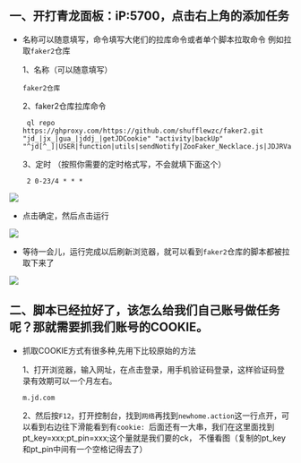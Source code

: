 
## 一、开打青龙面板：iP:5700，点击右上角的添加任务

* 名称可以随意填写，命令填写大佬们的拉库命令或者单个脚本拉取命令 例如拉取`faker2`仓库

  1、名称（可以随意填写）
 
      faker2仓库

  2、faker2仓库拉库命令
  
       ql repo https://ghproxy.com/https://github.com/shufflewzc/faker2.git "jd_|jx_|gua_|jddj_|getJDCookie" "activity|backUp" "^jd[^_]|USER|function|utils|sendNotify|ZooFaker_Necklace.js|JDJRValidator_|sign_graphics_validate|ql"
       
   3、定时 （按照你需要的定时格式写，不会就填下面这个）  
   
       2 0-23/4 * * *
![](https://github.com/z115870/li3/blob/main/img/12.png)

* 点击确定，然后点击运行

![](https://github.com/z115870/li3/blob/main/img/13.png)

* 等待一会儿，运行完成以后刷新浏览器，就可以看到`faker2`仓库的脚本都被拉取下来了

![](https://github.com/z115870/li3/blob/main/img/14.png)

## 二、脚本已经拉好了，该怎么给我们自己账号做任务呢？那就需要抓我们账号的COOKIE。

* 抓取COOKIE方式有很多种,先用下比较原始的方法

   1、打开浏览器，输入网址，在点击登录，用手机验证码登录，这样验证码登录有效期可以一个月左右。
   
      m.jd.com
      
   2、然后按`F12`，打开控制台，找到`网络`再找到`newhome.action`这一行点开，可以看到右边往下滑能看到有`cookie: `后面还有一大串，我们在这里面找到pt_key=xxx;pt_pin=xxx;这个量就是我们要的ck，  不懂看图（复制的pt_key和pt_pin中间有一个空格记得去了）
